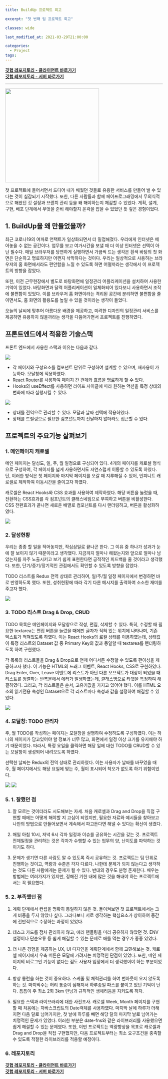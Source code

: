```yaml
---
title: BuildUp 프로젝트 회고

excerpt: "첫 번째 팀 프로젝트 회고"

classes: wide

last_modified_at: 2021-03-29T21:00:00

categories:
  - Project
tags:
---
```


[**깃헙 레포지토리 - 클라이언트 바로가기**](https://github.com/codestates/BuildUp-client)  
[**깃헙 레포지토리 - 서버 바로가기**](https://github.com/codestates/BuildUp-server)

---

<img src="https://drive.google.com/uc?export=view&id=1l-cvsOltC1QdAuz6pXDh6t59oDi4orUH" width=300px/>

첫 프로젝트에 들어서면서 드디어 내가 배웠던 것들로 유용한 서비스를 만들어 낼 수 있다는 것이 실감되기 시작했다. 또한, 다른 사람들과 함께 페어프로그래밍에서 무의식적으로 해왔던 깃 설정과 브랜치 관리 등을 왜 해야하는지 체감할 수 있었다. 계획, 설계, 구현, 배포 단계에서 무엇을 준비 해야할지 윤곽을 잡을 수 있었던 뜻 깊은 경험이었다.

## 1. BuildUp을 왜 만들었을까?

최근 코로나19의 여파로 언택트가 일상화되면서 더 밀접해졌다. 우리에게 인터넷은 떼어놓을 수 없는 공간이다. 업무를 보고 여가시간을 보낼 때 더 이상 인터넷은 선택이 아닌 필수다. 매일 브라우저를 당연하게 실행하면서 가끔씩 드는 생각은 흰색 바탕의 첫 화면은 단순하고 명료하지만 어쩐지 삭막하다는 것이다. 우리는 일상적으로 사용하는 브라우저의 홈 화면에서라도 편안함을 느낄 수 있도록 하면 어떨까라는 생각에서 이 프로젝트의 방향을 잡았다.

또한, 이전 근무현장에서 별도로 바탕화면에 일정관리 어플리케이션을 설치하여 사용한 기억이 있었다. 바탕화면과 달력 어플리케이션이 일체화되어 있다보니 사용하면서 조작에 불편함이 있었다. 이를 브라우저 홈 화면이라는 격리된 공간에 분리하면 불편함을 줄이면서도, 홈 화면의 활용도를 높일 수 있을 것이라는 생각이 들었다.

오늘의 날씨에 맞추어 아름다운 배경을 제공하고, 미려한 디자인의 일정관리 서비스를 제공하면 유용하지 않을까라는 생각을 다듬어가면서 프로젝트를 진행하였다.

## 프론트엔드에서 적용한 기술스택

프론트 엔드에서 사용한 스택과 이유는 다음과 같다.

<img src="https://img.shields.io/badge/React-20232A?style=for-the-badge&logo=react&logoColor=61DAFB"/>

- 각 페이지와 구성요소를 컴포넌트 단위로 구성하여 설계할 수 있으며, 재사용이 가능하다. 모달창에 적용하였다.
- React Router를 사용하여 페이지 간 관계와 흐름을 명료하게 할 수 있다.
- Hooks의 useEffect를 사용하면 라이프 사이클에 따라 원하는 액션을 특정 상태의 변화에 따라 실행시킬 수 있다.

<img src="https://img.shields.io/badge/Redux-593D88?style=for-the-badge&logo=redux&logoColor=white"/>

- 상태를 전역으로 관리할 수 있다. 모달과 날짜 선택에 적용하였다.
- 상태를 드릴링으로 필요한 컴포넌트까지 전달하지 않더라도 접근할 수 있다.

## 프로젝트의 주요기능 살펴보기

### 1. 메인페이지 캐로셀

메인 페이지는 달성도, 일, 주, 월 일정으로 구성되어 있다. 4개의 페이지를 캐로셀 형식으로 구성하여, 각 페이지를 넓게 사용하면서도 자연스럽게 이동할 수 있도록 하였다. 단, 이러한 방식은 첫 페이지와 마지막 페이지를 오갈 때 지루해질 수 있어, 인피니트 캐로셀로 제작하여 이동시간을 줄이고자 하였다.

캐로셀은 React Hooks와 CSS 효과를 사용하여 제작하였다. 해당 버튼을 눌렀을 때, 전환하는 CSS효과를 각 컴포넌트의 클래스네임으로 부여하고 버튼을 비활성한다. CSS 전환효과가 끝나면 새로운 배열로 컴포넌트를 다시 랜더링하고, 버튼을 활성화하였다.

<img src="https://drive.google.com/uc?export=view&id=15nFZta9TZ6GOQhcixyxQ9rh1IvDIB8MI">

### 2. 달성현황

우리는 종종 할 일을 적어놓지만, 작심삼일로 끝나곤 한다. 그 이유 중 하나가 성과가 눈에 잘 보이지 않기 때문이라고 생각했다. 지금까지 얼마나 해왔는지와 앞으로 얼마나 남았는지를 자주 노출시키고 보기 쉽게 표현한다면 긍적적인 피드백을 줄 것이라고 생각했다. 또한, 단기/중기/장기적인 관점에서도 확인할 수 있도록 방향을 잡았다.

TODO 리스트를 Redux 전역 상태로 관리하여, 일/주/월 일정 페이지에서 변경하면 바로 반영하도록 했다. 또한, 성취현황에 따라 각기 다른 메시지를 출력하여 소소한 재미를 주고자 했다.

<img src="https://drive.google.com/uc?export=view&id=1lfkwXF4pZpEyIpW2LFQfwAjRpmq4fImu">

### 3. TODO 리스트 Drag & Drop, CRUD

TODO 목록은 메인페이지와 모달창으로 작성, 편집, 삭제할 수 있다. 특히, 수정할 때 필요한 textarea는 편집 버튼을 눌렀을 때에만 글자가 적혀 있는 위치에 나타나며, 기존 텍스트가 적혀있도록 하였다. 이는 React Hooks의 로컬 상태를 이용하였는데, 상태값이 특정 리스트의 Dataset 값 중 Primary Key의 값과 동일할 때 textarea를 렌더링하도록 하여 구현했다.

각 목록의 리스트들을 Drag & Drop으로 언제 어디서든 수정할 수 있도록 편이성을 제공하고자 했다. 이 기능은 HTML의 드래그 이벤트, React Hooks, CSS로 구현하였다. Drag Enter, Over, Leave 이벤트에 리스트가 아닌 다른 오브젝트가 대상이 되었을 때 리스트를 정렬하는 반복문에서 에러가 발생하였는데, 클래스명으로 타겟을 특정하여 해결하였다. 그리고, 각 리스트들은 순서, 고유키값을 가지고 있어야 했다. 이를 HTML 요소의 읽기전용 속성인 Dataset으로 각 리스트마다 속성과 값을 설정하여 해결할 수 있었다.

<img src="https://drive.google.com/uc?export=view&id=17EsIVWIu6brCYZFT7jM6ZzezxFQ3y0h-">

### 4. 모달창: TODO 관리자

주, 월 TODO를 작성하는 페이지는 모달창을 실행하여 수정하도록 구성하였다. 이는 하나의 페이지가 담고있어야 할 정보가 너무 많고, 화면에서 일정 이상 크기를 유지해야 하기 때문이었다. 따라서, 특정 요일을 클릭하면 해당 일에 대한 TODO를 CRUD할 수 있는 모달창이 생성되어 내려오도록 하였다.

선택한 날짜는 Redux의 전역 상태로 관리하였다. 이는 사용자가 날짜를 바꾸었을 때 주, 월 페이지에서도 해당 요일에 맞는 주, 월이 표시되어 착오가 없도록 하기 위함이었다.

<img src="https://drive.google.com/uc?export=view&id=1dlf1IqOqemRP8h8IIdiKb8dK0ctIRce2">
<img src="https://drive.google.com/uc?export=view&id=1S-G_GSe5sBiuFHBjdZLR-UkbjAv6RlSp">

### 5. 1. 잘했던 점

1. 잘 모르는 것이더라도 시도해보는 자세. 처음 캐로셀과 Drag and Drop을 직접 구현할 때에는 어떻게 해야할 지 고심이 되었지만, 필요한 자료와 예시들을 찾아보고 나만의 방법으로 만들어보면서 계속해서 파고든다면 해낼 수 있다는 확신이 생겼다.

2. 매일 아침 10시, 저녁 6시 각자 일정과 이슈를 공유하는 시간을 갖는 것. 프로젝트 전체일정을 관리하는 것은 각자가 수행할 수 있는 업무의 양, 난이도를 파악하는 것이기도 하다.

3. 문제가 생기면 다른 사람도 알 수 있도록 즉시 공유하는 것. 프로젝트는 팀 단위로 진행하는 것이고, 역량과 수준은 각자 다르다. 나한테 문제가 되지 않는다고 생각하는 것도 다른 사람에게는 문제가 될 수 있다. 반대의 경우도 분명 존재한다. 배우는 방법에는 여러가지가 있지만, 정해진 기한 내에 많은 것을 해내야 하는 프로젝트에서는 꼭 필요했다.

### 5. 2. 부족했던 점

1. 계획 단계에서 컨셉을 명확히 통일하지 않은 것. 돌이켜보면 첫 프로젝트에서는 크게 비중을 두지 않았나 싶다. 그러다보니 서로 생각하는 핵심요소가 상이하여 중간에 전반적으로 수정하는 과정이 있었다.

2. 테스크 카드를 점차 관리하지 않고, 에러 핸들링을 미리 공유하지 않았던 것. ENV 설정이나 단순오류 등 쉽게 해결할 수 있는 문제로 애를 먹는 경우가 종종 있었다.

3. 더 나은 경험을 제공하는 UX, UI 디자인을 계획단계에서 함께 고민해보는 것. 캐로셀 페이지에서 우측 버튼은 모달에 가려지는 치명적인 단점이 있었다. 또한, 메인 페이지의 비로그인 기능이 없다는 점도 사용자 입장에서 더 생각했어야 하는 부분이었다.

4. 항상 롱런을 하는 것이 중요하다. 스케줄 및 체력관리를 하여 번아웃이 오지 않도록 하는 것. 마지막주는 허리 통증이 심해져서 하루종일 파스를 붙이고 있던 기억이 난다. 틈틈이 주 최소 2회 3km 런닝과 규칙적인 생체리듬을 지키도록 하자.

5. 필요한 스택과 라이브러리에 대한 사전조사. 캐로셀 Week, Month 페이지를 구현할 때 처음에는 자바스크립트의 Date객체를 사용하였다. 마지막 날에 하루가 더해지면 다음 달로 넘어가지만, 첫 날에 하루를 빼면 해당 달의 마지막 날로 넘어가는 치명적인 문제가 있었다. 이러한 부분은 date-fns와 같은 라이브러리를 사용했으면 쉽게 해결할 수 있는 문제였다. 또한, 이번 프로젝트는 역량향상을 목표로 캐로셀과 Drag and Drop을 직접 구현했지만, 다음 프로젝트부터는 최소 요구조건을 충족할 수 있도록 적절한 라이브러리를 적용할 예정이다.

### 6. 레포지토리

[**깃헙 레포지토리 - 클라이언트 바로가기**](https://github.com/codestates/BuildUp-client)  
[**깃헙 레포지토리 - 서버 바로가기**](https://github.com/codestates/BuildUp-server)
